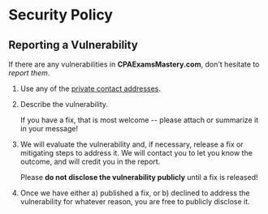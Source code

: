 # Security Policy

## Reporting a Vulnerability

If there are any vulnerabilities in **CPAExamsMastery.com**, don't hesitate to _report them_.

1. Use any of the [private contact addresses](https://github.com/MasteryEducation/CPAExamsMastery.com#support).
2. Describe the vulnerability.

   If you have a fix, that is most welcome -- please attach or summarize it in your message!

3. We will evaluate the vulnerability and, if necessary, release a fix or mitigating steps to address it. We will contact you to let you know the outcome, and will credit you in the report.

   Please **do not disclose the vulnerability publicly** until a fix is released!

4. Once we have either a) published a fix, or b) declined to address the vulnerability for whatever reason, you are free to publicly disclose it.
